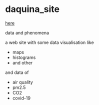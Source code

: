 # daquina_site 

[here](http://daquina.io/)

data and phenomena 

a web site with some data visualisation like

* maps
* histograms
* and other

and data of

* air quality
* pm2.5
* CO2
* covid-19